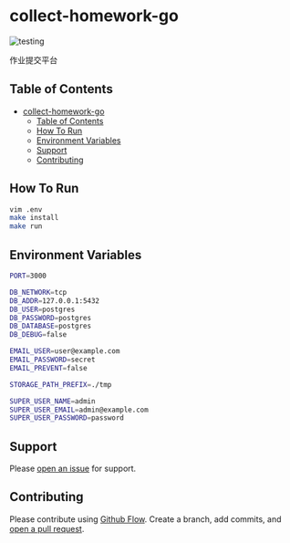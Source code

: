 # collect-homework-go

![testing](https://github.com/ChenKS12138/collect-homework-go/workflows/testing/badge.svg)

作业提交平台

## Table of Contents

- [collect-homework-go](#collect-homework-go)
  - [Table of Contents](#table-of-contents)
  - [How To Run](#how-to-run)
  - [Environment Variables](#environment-variables)
  - [Support](#support)
  - [Contributing](#contributing)

## How To Run

```sh
vim .env
make install
make run
```

## Environment Variables

```sh
PORT=3000

DB_NETWORK=tcp
DB_ADDR=127.0.0.1:5432
DB_USER=postgres
DB_PASSWORD=postgres
DB_DATABASE=postgres
DB_DEBUG=false

EMAIL_USER=user@example.com
EMAIL_PASSWORD=secret
EMAIL_PREVENT=false

STORAGE_PATH_PREFIX=./tmp

SUPER_USER_NAME=admin
SUPER_USER_EMAIL=admin@example.com
SUPER_USER_PASSWORD=password

```

## Support

Please [open an issue](https://github.com/fraction/readme-boilerplate/issues/new) for support.

## Contributing

Please contribute using [Github Flow](https://guides.github.com/introduction/flow/). Create a branch, add commits, and [open a pull request](https://github.com/fraction/readme-boilerplate/compare/).
